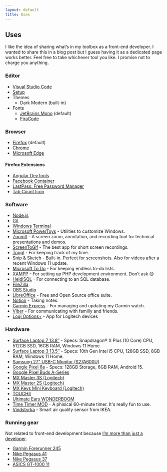 ```yaml
---
layout: default
title: Uses
---
```


## Uses

I like the idea of sharing what’s in my toolbox as a front-end developer. I wanted to share this in a blog post but I guess having it as a dedicated page works better. Feel free to take whichever tool you like. I promise not to charge you anything.

### Editor

- [Visual Studio Code](https://code.visualstudio.com/)
- [Setup](https://dzhavat.github.io/2021/09/08/my-vs-code-setup.html)
- Themes
  - Dark Modern (built-in)
- Fonts
  - [JetBrains Mono](https://www.jetbrains.com/lp/mono/) (default)
  - [FiraCode](https://github.com/tonsky/FiraCode/)

### Browser

- [Firefox](https://www.mozilla.org/en-US/firefox/new/) (default)
- [Chrome](https://www.google.com/chrome/)
- [Microsoft Edge](https://www.microsoft.com/en-us/edge/)

#### Firefox Extensions

- [Angular DevTools](https://addons.mozilla.org/en-US/firefox/addon/angular-devtools/)
- [Facebook Container](https://addons.mozilla.org/en-US/firefox/addon/facebook-container/)
- [LastPass: Free Password Manager](https://addons.mozilla.org/en-US/firefox/addon/lastpass-password-manager/)
- [Tab Count Icon](https://addons.mozilla.org/en-US/firefox/addon/tab-count-icon/)

### Software

- [Node.js](https://nodejs.org/en)
- [Git](https://git-scm.com/)
- [Windows Terminal](https://github.com/microsoft/terminal)
- [Microsoft PowerToys](https://learn.microsoft.com/en-us/windows/powertoys/) - Utilities to customize Windows.
- [ZoomIt](https://learn.microsoft.com/en-us/sysinternals/downloads/zoomit) - A screen zoom, annotation, and recording tool for technical presentations and demos.
- [ScreenToGif](https://www.screentogif.com/) - The best app for short screen recordings.
- [Toggl](https://toggl.com/toggl-desktop/) - For keeping track of my time.
- [Snip & Sketch](https://apps.microsoft.com/detail/9mz95kl8mr0l?activetab=pivot%3Aoverviewtab&hl=en-us&gl=US) - Built-in. Perfect for screenshots. Also for videos after a recent Windows 11 update.
- [Microsoft To Do](https://todo.microsoft.com/tasks/) - For keeping endless to-do lists.
- [XAMPP](https://www.apachefriends.org/index.html) - For setting up PHP development environment. Don’t ask 😊
- [HeidiSQL](https://www.heidisql.com/) - For connecting to an SQL database.
- [FileZilla](https://filezilla-project.org/)
- [OBS Studio](https://obsproject.com/)
- [LibreOffice](https://www.libreoffice.org/) - Free and Open Source office suite.
- [Notion](https://www.notion.so/) - Taking notes.
- [Garmin Express](https://www.garmin.com/en-US/software/express/windows/) - For managing and updating my Garmin watch.
- [Viber](https://www.viber.com/en/) - For communicating with familly and friends.
- [Logi Options+](https://www.logitech.com/en-eu/software/logi-options-plus.html) - App for Logitech devices 

### Hardware

- [Surface Laptop 7 13.8″](https://www.microsoft.com/en-us/surface/devices/surface-laptop-7th-edition) - Specs: Snapdragon® X Plus (10 Core) CPU, 512GB SSD, 16GB RAM, Windows 11 Home.
- [Surface Laptop 3 13.5″](https://support.microsoft.com/en-us/surface/surface-laptop-3-specs-and-features-75315c06-5d74-07fe-55d5-a8c5cb626849) - Specs: 10th Gen Intel i5 CPU, 128GB SSD, 8GB RAM, Windows 11 Home.
- [Samsung 27" USB-C Monitor (S27A600U)](https://displaysolutions.samsung.com/monitor/detail/1795/S27A600U)
- [Google Pixel 6a](https://store.google.com/us/config/pixel_6a?hl=en-US) - Specs: 128GB Storage, 6GB RAM, Android 15.
- [Google Pixel Buds A-Series](https://store.google.com/us/product/pixel_buds_a_series?hl=en-US)
- [MX Master 3S (Logitech)](https://www.logitech.com/en-us/products/mice/mx-master-3s.910-006556.html)
- [MX Master 2S (Logitech)](https://support.logi.com/hc/en-us/articles/360023459853-MX-MASTER-2S-WIRELESS-MOUSE)
- [MX Keys Mini Keyboard (Logitech)](https://www.logitech.com/en-us/products/keyboards/mx-keys-mini.920-010474.html)
- [TOUCHit](https://sackit.dk/touchit-horetelefoner/70020-touchit-horetelefoner-black.html)
- [Ultimate Ears WONDERBOOM](https://www.ultimateears.com/en-us/wireless-speakers/wonderboom.html)
- [Time Timer MOD](https://www.timetimer.com/collections/all-1/products/time-timer-mod) - A phisical 60-minute timer. It's really fun to use.
- [Vindstyrka](https://www.ikea.com/us/en/p/vindstyrka-air-quality-sensor-smart-30498239/) - Smart air quality sensor from IKEA.

### Running gear

Not related to front-end development because [I’m more than just a developer](https://dzhavat.github.io/2019/07/28/on-being-more-than-just-a-developer.html).

- [Garmin Forerunner 245](https://www.garmin.com/en-US/p/628939/)
- [Nike Pegasus 41](https://www.nike.com/t/pegasus-41-mens-road-running-shoes-R6tpoXaD/FD2722-401)
- [Nike Pegasus 37](https://www.nike.com/running/runningzoom-pegasus-37)
- [ASICS GT-1000 11](https://www.asics.com/us/en-us/gt-1000-11/p/ANA_1011B354-022.html)
